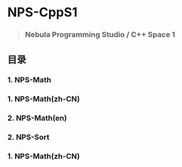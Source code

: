 # **NPS**-CppS1
> ### Nebula Programming Studio / C++ Space 1<br>

## 目录
### 1. NPS-Math
###    1. NPS-Math(zh-CN)
###    2. NPS-Math(en)    

### 2. NPS-Sort
###    1. NPS-Math(zh-CN)
